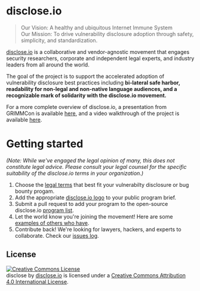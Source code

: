 # disclose.io

> Our Vision: A healthy and ubiquitous Internet Immune System  
> Our Mission: To drive vulnerability disclosure adoption through safety, simplicity, and standardization.  

[disclose.io](https://disclose.io) is a collaborative and vendor-agnostic movement that engages security researchers, corporate and independent legal experts, and industry leaders from all around the world. 

The goal of the project is to support the accelerated adoption of vulnerability disclosure best practices including **bi-lateral safe harbor, readability for non-legal and non-native language audiences, and a recognizable mark of solidarity with the disclose.io movement.**  

For a more complete overview of disclose.io, a presentation from GRIMMCon is available [here](https://m.disclose.io/2ZuYjkg), and a video walkthrough of the project is available [here](https://www.youtube.com/watch?v=ARWG35whYLs).  

# Getting started

*(Note: While we've engaged the legal opinion of many, this does not constitute legal advice. Please consult your legal counsel for the specific suitability of the disclose.io terms in your organization.)*

1. Choose the [legal terms](/terms) that best fit your vulnerabilty disclosure or bug bounty progam.
2. Add the appropriate [disclose.io logo](/logos) to your public program brief.
3. Submit a pull request to add your program to the open-source disclose.io [program list](/program-list).
4. Let the world know you're joining the movement! Here are some [examples of others who have](/program-list/program-list.json).
4. Contribute back! We're looking for lawyers, hackers, and experts to collaborate. Check our [issues log](https://github.com/disclose/disclose/issues).

## License

<a rel="license" href="http://creativecommons.org/licenses/by/4.0/"><img alt="Creative Commons License" style="border-width:0" src="https://i.creativecommons.org/l/by/4.0/88x31.png" /></a><br /><span xmlns:dct="http://purl.org/dc/terms/" property="dct:title">disclose</span> by <a xmlns:cc="http://creativecommons.org/ns#" href="https://disclose.io" property="cc:attributionName" rel="cc:attributionURL">disclose.io</a> is licensed under a <a rel="license" href="http://creativecommons.org/licenses/by/4.0/">Creative Commons Attribution 4.0 International License</a>.
